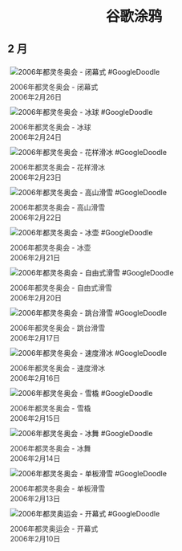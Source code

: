
<h1 align="center"> 谷歌涂鸦 </h1>




## 2 月

<div class="image">


<img src="" alt="2006年都灵冬奥会 - 闭幕式 #GoogleDoodle" style="margin: 5px"/>
<div class="info" style="font-size: 14px; color:#333333; margin:5px"><div class="title">2006年都灵冬奥会 - 闭幕式</div><div class="date">2006年2月26日</div></div>

<img src="" alt="2006年都灵冬奥会 - 冰球 #GoogleDoodle" style="margin: 5px"/>
<div class="info" style="font-size: 14px; color:#333333; margin:5px"><div class="title">2006年都灵冬奥会 - 冰球</div><div class="date">2006年2月24日</div></div>

<img src="" alt="2006年都灵冬奥会 - 花样滑冰 #GoogleDoodle" style="margin: 5px"/>
<div class="info" style="font-size: 14px; color:#333333; margin:5px"><div class="title">2006年都灵冬奥会 - 花样滑冰</div><div class="date">2006年2月23日</div></div>

<img src="" alt="2006年都灵冬奥会 - 高山滑雪 #GoogleDoodle" style="margin: 5px"/>
<div class="info" style="font-size: 14px; color:#333333; margin:5px"><div class="title">2006年都灵冬奥会 - 高山滑雪</div><div class="date">2006年2月22日</div></div>

<img src="" alt="2006年都灵冬奥会 - 冰壶 #GoogleDoodle" style="margin: 5px"/>
<div class="info" style="font-size: 14px; color:#333333; margin:5px"><div class="title">2006年都灵冬奥会 - 冰壶</div><div class="date">2006年2月21日</div></div>

<img src="" alt="2006年都灵冬奥会 - 自由式滑雪 #GoogleDoodle" style="margin: 5px"/>
<div class="info" style="font-size: 14px; color:#333333; margin:5px"><div class="title">2006年都灵冬奥会 - 自由式滑雪</div><div class="date">2006年2月20日</div></div>

<img src="" alt="2006年都灵冬奥会 - 跳台滑雪 #GoogleDoodle" style="margin: 5px"/>
<div class="info" style="font-size: 14px; color:#333333; margin:5px"><div class="title">2006年都灵冬奥会 - 跳台滑雪</div><div class="date">2006年2月17日</div></div>

<img src="" alt="2006年都灵冬奥会 - 速度滑冰 #GoogleDoodle" style="margin: 5px"/>
<div class="info" style="font-size: 14px; color:#333333; margin:5px"><div class="title">2006年都灵冬奥会 - 速度滑冰</div><div class="date">2006年2月16日</div></div>

<img src="" alt="2006年都灵冬奥会 - 雪橇 #GoogleDoodle" style="margin: 5px"/>
<div class="info" style="font-size: 14px; color:#333333; margin:5px"><div class="title">2006年都灵冬奥会 - 雪橇</div><div class="date">2006年2月15日</div></div>

<img src="" alt="2006年都灵冬奥会 - 冰舞 #GoogleDoodle" style="margin: 5px"/>
<div class="info" style="font-size: 14px; color:#333333; margin:5px"><div class="title">2006年都灵冬奥会 - 冰舞</div><div class="date">2006年2月14日</div></div>

<img src="" alt="2006年都灵冬奥会 - 单板滑雪 #GoogleDoodle" style="margin: 5px"/>
<div class="info" style="font-size: 14px; color:#333333; margin:5px"><div class="title">2006年都灵冬奥会 - 单板滑雪</div><div class="date">2006年2月13日</div></div>

<img src="" alt="2006年都灵奥运会 - 开幕式 #GoogleDoodle" style="margin: 5px"/>
<div class="info" style="font-size: 14px; color:#333333; margin:5px"><div class="title">2006年都灵奥运会 - 开幕式</div><div class="date">2006年2月10日</div></div>

</div>









